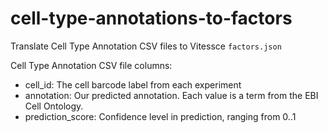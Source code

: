 # cell-type-annotations-to-factors

Translate Cell Type Annotation CSV files to Vitessce `factors.json`

Cell Type Annotation CSV file columns:
- cell_id: The cell barcode label from each experiment
- annotation: Our predicted annotation. Each value is a term from the EBI Cell Ontology.
- prediction_score: Confidence level in prediction, ranging from 0..1
